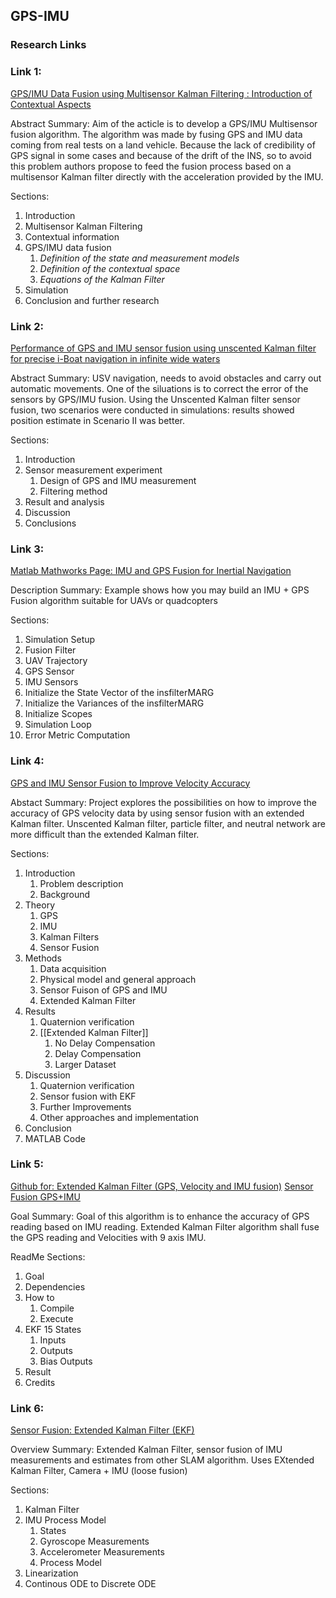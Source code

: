 ## GPS-IMU

### Research Links 

### Link 1: 
[GPS/IMU Data Fusion using Multisensor Kalman Filtering : Introduction of Contextual Aspects](https://www.stats.ox.ac.uk/~caron/Publications/J_Information_Fusion_2004.pdf)

Abstract Summary:
Aim of the acticle is to develop a GPS/IMU Multisensor fusion algorithm. The algorithm was made by fusing GPS and IMU data coming from real tests on a land vehicle. Because the lack of credibility of GPS signal in some cases and because of the drift of the INS, so to avoid this problem authors propose to feed the fusion process based on a multisensor Kalman filter directly with the acceleration provided by the IMU.

Sections:
1) Introduction
2) Multisensor Kalman Filtering
3) Contextual information
4) GPS/IMU data fusion
	1) *Definition of the state and measurement models*
	2) *Definition of the contextual space*
	3) *Equations of the Kalman Filter*
5) Simulation
6) Conclusion and further research

### Link 2:
[Performance of GPS and IMU sensor fusion using unscented Kalman
filter for precise i-Boat navigation in infinite wide waters](https://reader.elsevier.com/reader/sd/pii/S1674984722000969?token=C0355CE6FFFB82545E6C71AC83D91C368A94951A1E60A71AF7B674C4849ABC68E7FB953C814D2521EC9B139E3FDD25E0&originRegion=us-east-1&originCreation=20230306014544)

Abstract Summary: USV navigation, needs to avoid obstacles and carry out automatic movements. One of the siluations is to correct the error of the sensors by GPS/IMU fusion. Using the Unscented Kalman filter sensor fusion, two scenarios were conducted in simulations: results showed position estimate in Scenario II was better.

Sections:
1) Introduction
2) Sensor measurement experiment
	1) Design of GPS and IMU measurement
	2) Filtering method
3) Result and analysis
4) Discussion
5) Conclusions

### Link 3:
[Matlab Mathworks Page: IMU and GPS Fusion for Inertial Navigation](https://www.mathworks.com/help/fusion/ug/imu-and-gps-fusion-for-inertial-navigation.html)

Description Summary:
Example shows how you may build an IMU + GPS Fusion algorithm suitable for UAVs or quadcopters

Sections:
1) Simulation Setup
2) Fusion Filter
3) UAV Trajectory
4) GPS Sensor
5) IMU Sensors
6) Initialize the State Vector of the insfilterMARG
7) Initialize the Variances of the insfilterMARG
8) Initialize Scopes
9) Simulation Loop
10) Error Metric Computation

### Link 4:
[GPS and IMU Sensor Fusion to Improve Velocity Accuracy](http://uu.diva-portal.org/smash/get/diva2:1682155/FULLTEXT01.pdf)

Abstact Summary: Project explores the possibilities on how to improve the accuracy of GPS velocity data by using sensor fusion with an extended Kalman filter. Unscented Kalman filter, particle filter, and neutral network are more difficult than the extended Kalman filter.

Sections:
1) Introduction
	1) Problem description
	2) Background
2) Theory
	1) GPS
	2) IMU
	3) Kalman Filters
	4) Sensor Fusion
3) Methods
	1) Data acquisition
	2) Physical model and general approach
	3) Sensor Fuison of GPS and IMU
	4) Extended Kalman Filter
4) Results
	1) Quaternion verification
	2) [[Extended Kalman Filter]]
		1) No Delay Compensation
		2) Delay Compensation
		3) Larger Dataset
5) Discussion
	1) Quaternion verification
	2) Sensor fusion with EKF
	3) Further Improvements
	4) Other approaches and implementation
6) Conclusion
7) MATLAB Code

### Link 5:
[Github for: Extended Kalman Filter (GPS, Velocity and IMU fusion)](https://github.com/sugbuv/EKF_IMU_GPS)
[Sensor Fusion GPS+IMU](https://canvas.kth.se/courses/4962/files/805888/download?wrap=1)

Goal Summary: Goal of this algorithm is to enhance the accuracy of GPS reading based on IMU reading. Extended Kalman Filter algorithm shall fuse the GPS reading and Velocities with 9 axis IMU. 

ReadMe Sections:
1) Goal
2) Dependencies
3) How to
	1) Compile
	2) Execute
4) EKF 15 States
	1) Inputs
	2) Outputs
	3) Bias Outputs
5) Result
6) Credits

### Link 6:
[Sensor Fusion: Extended Kalman Filter (EKF)](https://kusemanohar.wordpress.com/2020/04/08/sensor-fusion-extended-kalman-filter-ekf/)

Overview Summary: Extended Kalman Filter, sensor fusion of IMU measurements and estimates from other SLAM algorithm.  Uses EXtended Kalman Filter, Camera + IMU (loose fusion)

Sections: 
1) Kalman Filter
2) IMU Process Model
	1) States
	2) Gyroscope Measurements
	3) Accelerometer Measurements
	4) Process Model
3) Linearization
4) Continous ODE to Discrete ODE
